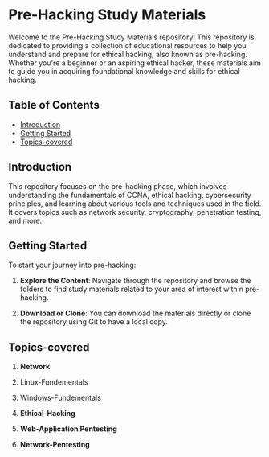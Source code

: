 # Pre-Hacking Study Materials

Welcome to the Pre-Hacking Study Materials repository! This repository is dedicated to providing a collection of educational resources to help you understand and prepare for ethical hacking, also known as pre-hacking. Whether you're a beginner or an aspiring ethical hacker, these materials aim to guide you in acquiring foundational knowledge and skills for ethical hacking.

## Table of Contents

- [Introduction](#introduction)
- [Getting Started](#getting-started)
- [Topics-covered](#topics-covered)

## Introduction

This repository focuses on the pre-hacking phase, which involves understanding the fundamentals of CCNA, ethical hacking, cybersecurity principles, and learning about various tools and techniques used in the field. It covers topics such as network security, cryptography, penetration testing, and more.

## Getting Started

To start your journey into pre-hacking:

1. **Explore the Content**: Navigate through the repository and browse the folders to find study materials related to your area of interest within pre-hacking.

2. **Download or Clone**: You can download the materials directly or clone the repository using Git to have a local copy.



## Topics-covered


1. **Network**

2. Linux-Fundementals

3. Windows-Fundementals 

4. **Ethical-Hacking**

5. **Web-Application Pentesting**

6. **Network-Pentesting**
